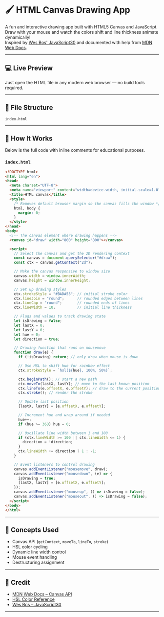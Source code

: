 # 🖌️ HTML Canvas Drawing App

A fun and interactive drawing app built with HTML5 Canvas and JavaScript.  
Draw with your mouse and watch the colors shift and line thickness animate dynamically!  
Inspired by [Wes Bos' JavaScript30](https://javascript30.com) and documented with help from [MDN Web Docs](https://developer.mozilla.org/).

---

## 💻 Live Preview

Just open the HTML file in any modern web browser — no build tools required.

---

## 📁 File Structure

```
index.html
```

---

## 🚀 How It Works

Below is the full code with inline comments for educational purposes.

### `index.html`

```html
<!DOCTYPE html>
<html lang="en">
<head>
  <meta charset="UTF-8">
  <meta name="viewport" content="width=device-width, initial-scale=1.0">
  <title>HTML canvas</title>
  <style>
    /* Removes default browser margin so the canvas fills the window */
    html, body {
      margin: 0;
    }
  </style>
</head>
<body>
  <!-- The canvas element where drawing happens -->
  <canvas id="draw" width="800" height="800"></canvas>

  <script>
    // Select the canvas and get the 2D rendering context
    const canvas = document.querySelector("#draw");
    const ctx = canvas.getContext("2d");

    // Make the canvas responsive to window size
    canvas.width = window.innerWidth;
    canvas.height = window.innerHeight;

    // Set up drawing styles
    ctx.strokeStyle = "#BADA55"; // initial stroke color
    ctx.lineJoin = "round";      // rounded edges between lines
    ctx.lineCap = "round";       // rounded ends of lines
    ctx.lineWidth = 10;          // initial line thickness

    // Flags and values to track drawing state
    let isDrawing = false;
    let lastX = 0;
    let lastY = 0;
    let hue = 0;
    let direction = true;

    // Drawing function that runs on mousemove
    function draw(e) {
      if (!isDrawing) return; // only draw when mouse is down

      // Use HSL to shift hue for rainbow effect
      ctx.strokeStyle = `hsl(${hue}, 100%, 50%)`;

      ctx.beginPath(); // start a new path
      ctx.moveTo(lastX, lastY); // move to the last known position
      ctx.lineTo(e.offsetX, e.offsetY); // draw to the current position
      ctx.stroke(); // render the stroke

      // Update last position
      [lastX, lastY] = [e.offsetX, e.offsetY];

      // Increment hue and wrap around if needed
      hue++;
      if (hue >= 360) hue = 0;

      // Oscillate line width between 1 and 100
      if (ctx.lineWidth >= 100 || ctx.lineWidth <= 1) {
        direction = !direction;
      }
      ctx.lineWidth += direction ? 1 : -1;
    }

    // Event listeners to control drawing
    canvas.addEventListener("mousemove", draw);
    canvas.addEventListener("mousedown", (e) => {
      isDrawing = true;
      [lastX, lastY] = [e.offsetX, e.offsetY];
    });
    canvas.addEventListener("mouseup", () => isDrawing = false);
    canvas.addEventListener("mouseout", () => isDrawing = false);
  </script>
</body>
</html>
```

---

## 🧠 Concepts Used

- Canvas API (`getContext`, `moveTo`, `lineTo`, `stroke`)
- HSL color cycling
- Dynamic line width control
- Mouse event handling
- Destructuring assignment

---

## 🙏 Credit

- [MDN Web Docs – Canvas API](https://developer.mozilla.org/en-US/docs/Web/API/Canvas_API)
- [HSL Color Reference](https://developer.mozilla.org/en-US/docs/Web/CSS/color_value/hsl)
- [Wes Bos – JavaScript30](https://javascript30.com)

---
